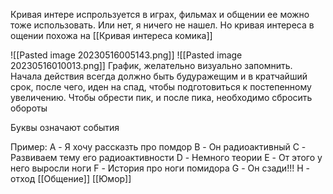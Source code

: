 Кривая интере испрользуется в играх, фильмах и общении ее можно тоже использовать. Или нет, я ничего не нашел. Но кривая интереса в ощении похожа на [[Кривая интереса комика]]

![[Pasted image 20230516005143.png]]
![[Pasted image 20230516010013.png]]
График, желательно визуально запомнить.
Начала действия всегда должно быть будуражещим и в кратчайший срок, после чего, иден на спад, чтобы подготовиться к постепенному увеличению.
Чтобы обрести пик, и после пика, необходимо сбросить обороты

Буквы означают события

Пример:
A - Я хочу рассказть про помдор
B - Он радиоактивный
C - Развиваем тему его радиоактивности
D - Немного теории
E -  От этого у него выросли ноги
F - История про ноги помидора
G - Он сзади!!!
Н - отход
[[Общение]] [[Юмор]]